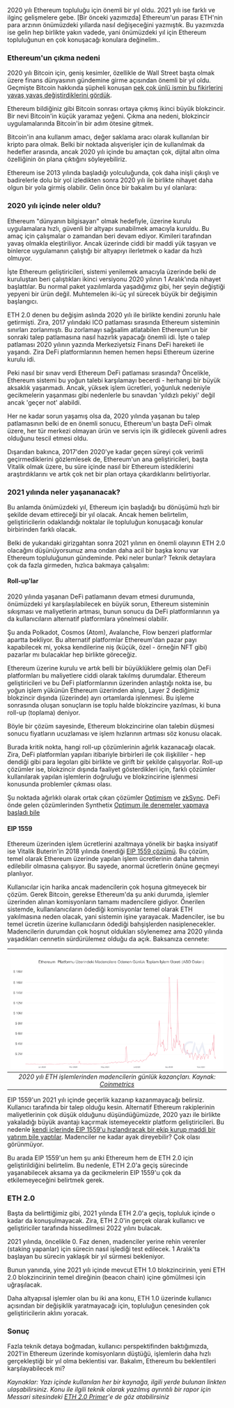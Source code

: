 2020 yılı Ethereum topluluğu için önemli bir yıl oldu. 2021 yılı ise farklı ve ilginç gelişmelere gebe. [Bir önceki yazımızda] Ethereum'un parası ETH'nin para arzının önümüzdeki yıllarda nasıl değişeceğini yazmıştık. Bu yazımızda ise gelin hep birlikte yakın vadede, yani önümüzdeki yıl için Ethereum topluluğunun en çok konuşacağı konulara değinelim.. 

### Ethereum'un çıkma nedeni

2020 yılı Bitcoin için, geniş kesimler, özellikle de Wall Street başta olmak üzere finans dünyasının gündemine girme açısından önemli bir yıl oldu. Geçmişte Bitcoin hakkında şüpheli konuşan [pek çok ünlü ismin bu fikirlerini yavaş yavaş değiştirdiklerini gördük](/genel/2020/11/24/bitcoin-dunyasinin-yeni-halkasi.html). 

Ethereum bildiğiniz gibi Bitcoin sonrası ortaya çıkmış ikinci büyük blokzincir. Bir nevi Bitcoin'in küçük yaramaz yeğeni. Çıkma ana nedeni, blokzincir uygulamalarında Bitcoin'in bir adım ötesine gitmek. 

Bitcoin'in ana kullanım amacı, değer saklama aracı olarak kullanılan bir kripto para olmak. Belki bir noktada alışverişler için de kullanılmak da hedefler arasında, ancak 2020 yılı içinde bu amaçtan çok, dijital altın olma özelliğinin ön plana çıktığını söyleyebiliriz. 

Ethereum ise 2013 yılında başladığı yolculuğunda, çok daha inişli çıkışlı ve badirelerle dolu bir yol izledikten sonra 2020 yılı ile birlikte nihayet daha olgun bir yola girmiş olabilir. Gelin önce bir bakalım bu yıl olanlara:

### 2020 yılı içinde neler oldu?

Ethereum "dünyanın bilgisayarı" olmak hedefiyle, üzerine kurulu uygulamalara hızlı, güvenli bir altyapı sunabilmek amacıyla kuruldu. Bu amaç için çalışmalar o zamandan beri devam ediyor. Kimileri tarafından yavaş olmakla eleştiriliyor. Ancak üzerinde ciddi bir maddi yük taşıyan ve binlerce uygulamanın çalıştığı bir altyapıyı ilerletmek o kadar da hızlı olmuyor. 

İşte Ethereum geliştiricileri, sistemi yenilemek amacıyla üzerinde belki de kuruluştan beri çalıştıkları ikinci versiyonu 2020 yılının 1 Aralık'ında nihayet başlattılar. Bu normal paket yazılımlarda yaşadığımız gibi, her şeyin değiştiği yepyeni bir ürün değil. Muhtemelen iki-üç yıl sürecek büyük bir değişimin başlangıcı. 

ETH 2.0 denen bu değişim aslında 2020 yılı ile birlikte kendini zorunlu hale getirmişti. Zira, 2017 yılındaki ICO patlaması sırasında Ethereum sisteminin sınırları zorlanmıştı. Bu zorlamayı sağsalim atlatabilen Ethereum'un bir sonraki talep patlamasına nasıl hazırlık yapacağı önemli idi. İşte o talep patlaması 2020 yılının yazında Merkeziyetsiz Finans DeFi hareketi ile yaşandı. Zira DeFi platformlarının hemen hemen hepsi Ethereum üzerine kurulu idi. 

Peki nasıl bir sınav verdi Ethereum DeFi patlaması sırasında? Öncelikle, Ethereum sistemi bu yoğun talebi karşılamayı becerdi - herhangi bir büyük aksaklık yaşanmadı. Ancak, yüksek işlem ücretleri, yoğunluk nedeniyle gecikmelerin yaşanması gibi nedenlerle bu sınavdan 'yıldızlı pekiyi' değil ancak 'geçer not' alabildi. 

Her ne kadar sorun yaşamış olsa da, 2020 yılında yaşanan bu talep patlamasının belki de en önemli sonucu, Ethereum'un başta DeFi olmak üzere, her tür merkezi olmayan ürün ve servis için ilk gidilecek güvenli adres olduğunu tescil etmesi oldu. 

Dışarıdan bakınca, 2017'den 2020'ye kadar geçen süreyi çok verimli geçirmediklerini gözlemlesek de, Ethereum'un ana geliştiricileri, başta Vitalik olmak üzere, bu süre içinde nasıl bir Ethereum istediklerini araştırdıklarını ve artık çok net bir plan ortaya çıkardıklarını belirtiyorlar. 

### 2021 yılında neler yaşananacak?
Bu anlamda önümüzdeki yıl, Ethereum için başladığı bu dönüşümü hızlı bir şekilde devam ettireceği bir yıl olacak. Ancak hemen belirtelim, geliştiricilerin odaklandığı noktalar ile topluluğun konuşacağı konular birbirinden farklı olacak. 

Belki de yukarıdaki girizgahtan sonra 2021 yılının en önemli olayının ETH 2.0 olacağını düşünüyorsunuz ama ondan daha acil bir başka konu var Ethereum topluluğunun gündeminde. Peki neler bunlar? Teknik detaylara çok da fazla girmeden, hızlıca bakmaya çalışalım: 

#### Roll-up'lar
2020 yılında yaşanan DeFi patlamanın devam etmesi durumunda, önümüzdeki yıl karşılaşılabilecek en büyük sorun, Ethereum sisteminin sıkışması ve maliyetlerin artması, bunun sonucu da DeFi platformlarının ya da kullanıcıların alternatif platformlara yönelmesi olabilir. 

Şu anda Polkadot, Cosmos (Atom), Avalanche, Flow benzeri platformlar apartta bekliyor. Bu alternatif platformlar Ethereum'dan pazar payı kapabilecek mi, yoksa kendilerine niş (küçük, özel - örneğin NFT gibi) pazarlar mı bulacaklar hep birlikte göreceğiz. 

Ethereum üzerine kurulu ve artık belli bir büyüklüklere gelmiş olan DeFi platformları bu maliyetlere ciddi olarak takılmış durumdalar. Ethereum geliştiricileri ve bu DeFi platformlarının üzerinden anlaştığı nokta ise, bu yoğun işlem yükünün Ethereum üzerinden alınıp, Layer 2 dediğimiz blokzincir dışında (üzerinde) ayrı ortamlarda işlenmesi. Bu işleme sonrasında oluşan sonuçların ise toplu halde blokzincire yazılması, ki buna roll-up (toplama) deniyor. 

Böyle bir çözüm sayesinde, Ethereum blokzincirine olan talebin düşmesi sonucu fiyatların ucuzlaması ve işlem hızlarının artması söz konusu olacak. 

Burada kritik nokta, hangi roll-up çözümlerinin ağırlık kazanacağı olacak. Zira, DeFi platformları yapıları itibariyle birbirleri ile çok ilişkililer - hep dendiği gibi para legoları gibi birlikte ve girift bir şekilde çalışıyorlar. Roll-up çözümler ise, blokzincir dışında faaliyet gösterdikleri için, farklı çözümler kullanılarak yapılan işlemlerin doğruluğu ve blokzincirine işlenmesi konusunda problemler çıkması olası. 

Şu noktada ağırlıklı olarak ortak çıkan çözümler [Optimism](https://optimism.io) ve [zkSync](https://zksync.io). DeFi önde gelen çözümlerinden Synthetix [Optimum ile denemeler yapmaya başladı bile](https://blog.synthetix.io/why-optimism/)

#### EIP 1559
Ethereum üzerinden işlem ücretlerini azaltmaya yönelik bir başka insiyatif ise Vitalik Buterin'in 2018 yılında önerdiği [EIP 1559 çözümü](https://eips.ethereum.org/EIPS/eip-1559). Bu çözüm, temel olarak Ethereum üzerinde yapılan işlem ücretlerinin daha tahmin edilebilir olmasına çalışıyor. Bu sayede, anormal ücretlerin önüne geçmeyi planlıyor. 

Kullanıcılar için harika ancak madencilerin çok hoşuna gitmeyecek bir çözüm. Gerek Bitcoin, gerekse Ethereum'da şu anki durumda, işlemler üzerinden alınan komisyonların tamamı madencilere gidiyor. Önerilen sistemde, kullanılanıcıların ödediği komisyonlar temel olarak ETH yakılmasına neden olacak, yani sistemin işine yarayacak. Madenciler, ise bu temel ücretin üzerine kullanıcıların ödediği bahşişlerden nasiplenecekler. Madencilerin durumdan çok hoşnut oldukları söylenemez ama 2020 yılında yaşadıkları cennetin sürdürülemez olduğu da açık. Baksanıza cennete:

| ![coinmetrics_total_fees_1yr](/assets/eth_total_fees_coinmetrics_1yr_800_v1.png)|
|:--:| 
| *2020 yılı ETH işlemlerinden madencilerin günlük kazançları. Kaynak: [Coinmetrics](https://network-charts.coinmetrics.io)*|

EIP 1559'un 2021 yılı içinde geçerlik kazanıp kazanmayacağı belirsiz. Kullanıcı tarafında bir talep olduğu kesin. Alternatif Ethereum rakiplerinin maliyetlerinin çok düşük olduğunu düşündüğümüzde, 2020 yazı ile birlikte yakaladığı büyük avantajı kaçırmak istemeyecektir platform geliştiricileri. Bu nedenle [kendi içlerinde EIP 1559'u hızlandıracak bir ekip kurup maddi bir yatırım bile yaptılar](https://gitcoin.co/grants/946/eip-1559-community-fund). Madenciler ne kadar ayak direyebilir? Çok olası görünmüyor. 

Bu arada EIP 1559'un hem şu anki Ethereum hem de ETH 2.0 için geliştirildiğini belirtelim. Bu nedenle, ETH 2.0'a geçiş sürecinde yaşanabilecek aksama ya da gecikmelerin EIP 1559'u çok da etkilemeyeceğini belirtmek gerek. 

### ETH 2.0
Başta da belirttiğimiz gibi, 2021 yılında ETH 2.0'a geçiş, topluluk içinde o kadar da konuşulmayacak. Zira, ETH 2.0'in gerçek olarak kullanıcı ve geliştiriciler tarafında hissedilmesi 2022 yılını bulacak. 

2021 yılında, öncelikle 0. Faz denen, madenciler yerine rehin verenler (staking yapanlar) için sürecin nasıl işlediği test edilecek. 1 Aralık'ta başlayan bu sürecin yaklaşık bir yıl sürmesi bekleniyor. 

Bunun yanında, yine 2021 yılı içinde mevcut ETH 1.0 blokzincirinin, yeni ETH 2.0 blokzincirinin temel direğinin (beacon chain) içine gömülmesi için uğraşılacak. 

Daha altyapısal işlemler olan bu iki ana konu, ETH 1.0 üzerinde kullanıcı açısından bir değişiklik yaratmayacağı için, topluluğun çenesinden çok geliştiricilerin aklını yoracak. 

### Sonuç
Fazla teknik detaya boğmadan, kullanıcı perspektifinden baktığımızda, 2021'in Ethereum üzerinde komisyonların düştüğü, işlemlerin daha hızlı gerçekleştiği bir yıl olma beklentisi var. Bakalım, Ethereum bu beklentileri karşılayabilecek mi?


*Kaynaklar: Yazı içinde kullanılan her bir kaynağa, ilgili yerde bulunan linkten ulaşabilirsiniz. Konu ile ilgili teknik olarak yazılmış ayrıntılı bir rapor için Messari sitesindeki [ETH 2.0 Primer](https://messari.io/road-to-eth2)'e de göz atabilirsiniz*
